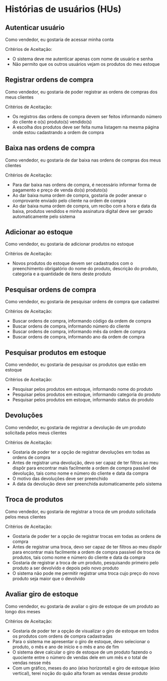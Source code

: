 # Histórias de usuários (HUs)

## Autenticar usuário

Como vendedor, eu gostaria de acessar minha conta

Critérios de Aceitação:
- O sistema deve me autenticar apenas com nome de usuário e senha
- Não permito que os outros usuários vejam os produtos do meu estoque

## Registrar ordens de compra

Como vendedor, eu gostaria de poder registrar as ordens de compras dos meus clientes

Critérios de Aceitação:
- Os registros das ordens de compra devem ser feitos informando número do cliente e o(s) produto(s) vendido(s)
- A escolha dos produtos deve ser feita numa listagem na mesma página onde estou cadastrando a ordem de compra

## Baixa nas ordens de compra

Como vendedor, eu gostaria de dar baixa nas ordens de compras dos meus clientes

Critérios de Aceitação:
- Para dar baixa nas ordens de compra, é necessário informar forma de pagamento e preço de venda do(s) produto(s)
- Ao dar baixa numa ordem de compra, gostaria de poder anexar o comprovante enviado pelo cliente na ordem de compra
- Ao dar baixa numa ordem de compra, um recibo com a hora e data da baixa, produtos vendidos e minha assinatura digital deve ser gerado automaticamente pelo sistema

## Adicionar ao estoque

Como vendedor, eu gostaria de adicionar produtos no estoque

Critérios de Aceitação:

- Novos produtos do estoque devem ser cadastrados com o preenchimento obrigatório do nome do produto, descrição do produto, categoria e a quantidade de itens deste produto

## Pesquisar ordens de compra

Como vendedor, eu gostaria de pesquisar ordens de compra que cadastrei

Critérios de Aceitação:
- Buscar ordens de compra, informando código da ordem de compra
- Buscar ordens de compra, informando número do cliente 
- Buscar ordens de compra, informando mês da ordem de compra
- Buscar ordens de compra, informando ano da ordem de compra

## Pesquisar produtos em estoque

Como vendedor, eu gostaria de pesquisar os produtos que estão em estoque

Critérios de Aceitação:
- Pesquisar pelos produtos em estoque, informando nome do produto
- Pesquisar pelos produtos em estoque, informando categoria do produto
- Pesquisar pelos produtos em estoque, informando status do produto

## Devoluções

Como vendedor, eu gostaria de registrar a devolução de um produto solicitada pelos meus clientes

Critérios de Aceitação:
- Gostaria de poder ter a opção de registrar devoluções em todas as ordens de compra
- Antes de registrar uma devolução, devo ser capaz de ter filtros ao meu dispôr para encontrar mais facilmente a ordem de compra passível de devolução, tais como nome e número do cliente e data da compra 
- O motivo das devoluções deve ser preenchido
- A data da devolução deve ser preenchida automaticamente pelo sistema

## Troca de produtos

Como vendedor, eu gostaria de registrar a troca de um produto solicitada pelos meus clientes

Critérios de Aceitação:
- Gostaria de poder ter a opção de registrar trocas em todas as ordens de compra
- Antes de registrar uma troca, devo ser capaz de ter filtros ao meu dispôr para encontrar mais facilmente a ordem de compra passível de troca de produtos, tais como nome e número do cliente e data da compra 
- Gostaria de registrar a troca de um produto, pesquisando primeiro pelo produto a ser devolvido e depois pelo novo produto
- O sistema não pode me permitir registrar uma troca cujo preço do novo produto seja maior que o devolvido

## Avaliar giro de estoque

Como vendedor, eu gostaria de avaliar o giro de estoque de um produto ao longo dos meses

Critérios de Aceitação:
- Gostaria de poder ter a opção de visualizar o giro de estoque em todos os produtos com ordens de compra cadastradas
- Para o sistema me apresentar o giro de estoque, devo selecionar o produto, o mês e ano de início e o mês e ano de fim
- O sistema deve calcular o giro de estoque de um produto fazendo o quociente entre o número de vendas dele em um mês e o total de vendas nesse mês
- Com um gráfico, meses do ano (eixo horizontal) e giro de estoque (eixo vertical), terei noção do quão alta foram as vendas desse produto